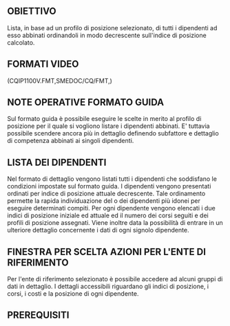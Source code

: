 ## OBIETTIVO
Lista, in base ad un profilo di posizione selezionato, di tutti i dipendenti ad esso abbinati ordinandoli in modo
decrescente sull'indice di posizione calcolato.
## FORMATI VIDEO
(CQIP1100V.FMT,SMEDOC/CQ/FMT,)
## NOTE OPERATIVE FORMATO GUIDA
Sul formato guida è possibile eseguire le scelte in merito al profilo di posizione per il quale si vogliono listare i
dipendenti abbinati. E' tuttavia possibile scendere ancora più in dettaglio definendo subfattore e dettaglio di
competenza abbinati ai singoli dipendenti.
## LISTA DEI DIPENDENTI
Nel formato di dettaglio vengono listati tutti i dipendenti che soddisfano le condizioni impostate sul formato guida.
I dipendenti vengono presentati ordinati per indice di posizione attuale decrescente. Tale ordinamento permette la
rapida individuazione del o dei dipendenti più idonei per eseguire determinati compiti.
Per ogni dipendente vengono elencati i due indici di posizione iniziale ed attuale ed il numero dei corsi seguiti e
dei profili di posizione assegnati.
Viene inoltre data la possibilità di entrare in un ulteriore dettaglio concernente i dati di ogni signolo dipendente.
## FINESTRA PER SCELTA AZIONI PER L'ENTE DI RIFERIMENTO
Per l'ente di riferimento selezionato è possibile accedere ad alcuni gruppi di dati in dettaglio. I dettagli
accessibili riguardano gli indici di posizione, i corsi, i costi e la posizione di ogni dipendente.
## PREREQUISITI
